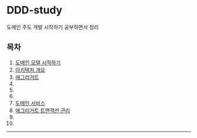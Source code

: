 # DDD-study

도메인 주도 개발 시작하기 공부하면서 정리

## 목차

1. [도메인 모델 시작하기](%EB%8F%84%EB%A9%94%EC%9D%B8%20%EB%AA%A8%EB%8D%B8%20%EC%8B%9C%EC%9E%91%ED%95%98%EA%B8%B0.md)
2. [아키텍처 개요](%EC%95%84%ED%82%A4%ED%85%8D%EC%B2%98%20%EA%B0%9C%EC%9A%94.md)
3. [애그리거트](%EC%95%A0%EA%B7%B8%EB%A6%AC%EA%B1%B0%ED%8A%B8.md)
4. []()
5. []()
6. []()
7. [도메인 서비스](%EB%8F%84%EB%A9%94%EC%9D%B8%20%EC%84%9C%EB%B9%84%EC%8A%A4.md)
8. [애그리거트 트랜잭션 관리](%EC%95%A0%EA%B7%B8%EB%A6%AC%EA%B1%B0%ED%8A%B8%20%ED%8A%B8%EB%9E%9C%EC%9E%AD%EC%85%98%20%EA%B4%80%EB%A6%AC.md)
9. []()
10. []()

---
